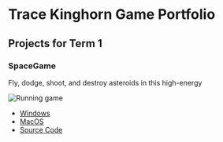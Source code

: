 # Trace Kinghorn Game Portfolio

## Projects for Term 1

### SpaceGame

Fly, dodge, shoot, and destroy asteroids in this high-energy

![Running game]()

* [Windows](https://github.com/TKinghorn10/TraceKinghorn-GameDev1/blob/main/src/SpaceGame/windows-amd64.zip)
* [MacOS](https://github.com/TKinghorn10/TraceKinghorn-GameDev1/blob/main/src/SpaceGame/macos-aarch64.zip)
* [Source Code]()
